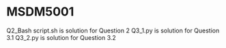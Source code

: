 # MSDM5001
Q2_Bash script.sh is solution for Question 2 
Q3_1.py is solution for Question 3.1 
Q3_2.py is solution for Question 3.2
